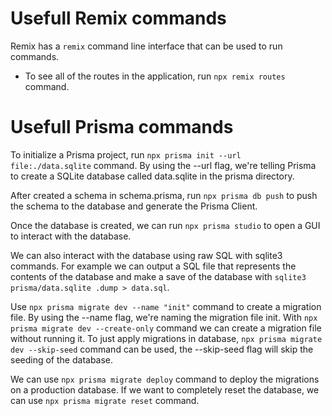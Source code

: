 # Usefull Remix commands

Remix has a `remix` command line interface that can be used to run commands.

- To see all of the routes in the application, run `npx remix routes` command.

# Usefull Prisma commands

To initialize a Prisma project, run `npx prisma init --url file:./data.sqlite` command. By using the
--url flag, we're telling Prisma to create a SQLite database called data.sqlite in the prisma
directory.

After created a schema in schema.prisma, run `npx prisma db push` to push the schema to the database
and generate the Prisma Client.

Once the database is created, we can run `npx prisma studio` to open a GUI to interact with the
database.

We can also interact with the database using raw SQL with sqlite3 commands. For example we can
output a SQL file that represents the contents of the database and make a save of the database with
`sqlite3 prisma/data.sqlite .dump > data.sql`.

Use `npx prisma migrate dev --name "init"` command to create a migration file. By using the --name
flag, we're naming the migration file init. With `npx prisma migrate dev --create-only` command we
can create a migration file without running it. To just apply migrations in database,
`npx prisma migrate dev --skip-seed` command can be used, the --skip-seed flag will skip the seeding
of the database.

We can use `npx prisma migrate deploy` command to deploy the migrations on a production database. If
we want to completely reset the database, we can use `npx prisma migrate reset` command.
